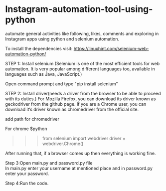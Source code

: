 # Instagram-automation-tool-using-python
automate general activities like following, likes, comments and exploring in Instagram apps  using python and selenium automation.

 To install the dependencies visit:
https://linuxhint.com/selenium-web-automation-python/


STEP 1: Install selenium (Selenium is one of the most efficient tools for web automation. 
It is very popular among different languages too, available in languages such as Java, JavaScript.)

Open command prompt and type "pip install selenium"

STEP 2: Install driver(needs a driver from the browser to be able to proceed with its duties.)
For Mozilla Firefox, you can download its driver known as geckodriver from the github page. If you are a Chrome user, you can download it‘s driver known as chromedriver from the official site.

add path for chromedriver 

For chrome
$python
>>>from selenium import webdriver
>>>driver = webdriver.Chrome()


After running that, if a browser comes up then everything is working fine.

Step 3:Open  main.py and password.py file  
In main.py enter your username at mentioned place and in password.py enter your password.

Step 4:Run the code.

